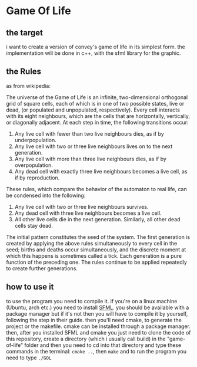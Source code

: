 # Game Of Life
## the target
i want to create a version of convey's game of life in its simplest form.
the implementation will be done in c++, with the sfml library for the graphic.
## the Rules

as from wikipedia:

The universe of the Game of Life is an infinite, two-dimensional orthogonal grid of square cells, each of which is in one of two possible states, live or dead, (or populated and unpopulated, respectively). Every cell interacts with its eight neighbours, which are the cells that are horizontally, vertically, or diagonally adjacent. At each step in time, the following transitions occur:

1. Any live cell with fewer than two live neighbours dies, as if by underpopulation.
1. Any live cell with two or three live neighbours lives on to the next generation.
1. Any live cell with more than three live neighbours dies, as if by overpopulation.
1. Any dead cell with exactly three live neighbours becomes a live cell, as if by reproduction.


These rules, which compare the behavior of the automaton to real life, can be condensed into the following:

1. Any live cell with two or three live neighbours survives.
1. Any dead cell with three live neighbours becomes a live cell.
1. All other live cells die in the next generation. Similarly, all other dead cells stay dead.

The initial pattern constitutes the seed of the system. The first generation is created by applying the above rules simultaneously to every cell in the seed; births and deaths occur simultaneously, and the discrete moment at which this happens is sometimes called a tick. Each generation is a pure function of the preceding one. The rules continue to be applied repeatedly to create further generations.

## how to use it
to use the program you need to compile it.
if you're on a linux machine (Ubuntu, arch etc.) you need to install [SFML](https://www.sfml-dev.org/index.php).
you should be available with a package manager but if it's not then you will have to compile it by yourself, following the step in their guide.
then you'll need cmake, to generate the project or the makefile.
cmake can be installed through a package manager.
then, after you installed SFML and cmake you just need to clone the code of this repository, create a directory (which i usually call build) in the "game-of-life" folder
and then you need to cd into that directory and type these commands in the terminal:
    `cmake ..`, then
    `make`
and to run the program you need to type
    `./GOL`
